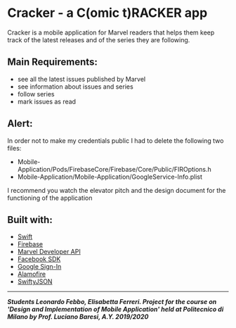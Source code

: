# Cracker - a C(omic t)RACKER app

Cracker is a mobile application for Marvel readers that helps them keep track of the latest releases and of the series they are following.

## Main Requirements:

- see all the latest issues published by Marvel 
- see information about issues and series 
- follow series
- mark issues as read

## Alert:

In order not to make my credentials public I had to delete the following two files:

- Mobile-Application/Pods/FirebaseCore/Firebase/Core/Public/FIROptions.h
- Mobile-Application/Mobile-Application/GoogleService-Info.plist

I recommend you watch the elevator pitch and the design document for the functioning of the application

## Built with:

* [Swift](https://developer.apple.com/swift/)
* [Firebase](https://firebase.google.com)
* [Marvel Developer API](https://developer.marvel.com)
* [Facebook SDK](https://developers.facebook.com/docs/ios/)
* [Google Sign-In](https://developers.google.com/identity/sign-in/ios)
* [Alamofire](https://github.com/Alamofire/Alamofire)
* [SwiftyJSON](https://github.com/SwiftyJSON/SwiftyJSON)

---
***Students Leonardo Febbo, Elisabetta Ferreri. Project for the course on 'Design and Implementation of Mobile Application' held at Politecnico di Milano by Prof. Luciano Baresi, A.Y. 2019/2020***
